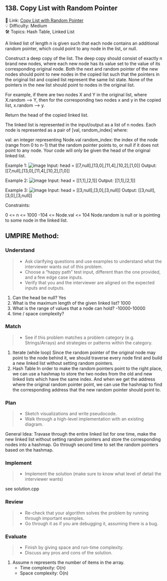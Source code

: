 ## 138. Copy List with Random Pointer
🔗 Link: [Copy List with Random Pointer](https://leetcode.com/problems/copy-list-with-random-pointer/description/)  
💡 Difficulty: Medium  
🛠️ Topics: Hash Table, Linked List 

A linked list of length n is given such that each node contains an additional random pointer, which could point to any node in the list, or null.

Construct a deep copy of the list. The deep copy should consist of exactly n brand new nodes, where each new node has its value set to the value of its corresponding original node. Both the next and random pointer of the new nodes should point to new nodes in the copied list such that the pointers in the original list and copied list represent the same list state. None of the pointers in the new list should point to nodes in the original list.

For example, if there are two nodes X and Y in the original list, where X.random --> Y, then for the corresponding two nodes x and y in the copied list, x.random --> y.

Return the head of the copied linked list.

The linked list is represented in the input/output as a list of n nodes. Each node is represented as a pair of [val, random_index] where:

val: an integer representing Node.val
random_index: the index of the node (range from 0 to n-1) that the random pointer points to, or null if it does not point to any node.
Your code will only be given the head of the original linked list.

 

Example 1:
![image](https://github.com/SamuelWu2001/LeetCode2024/assets/71746159/2c9abf2f-cba9-4b01-adc0-574a693eb4f5)
Input: head = [[7,null],[13,0],[11,4],[10,2],[1,0]]
Output: [[7,null],[13,0],[11,4],[10,2],[1,0]]

Example 2:
![image](https://github.com/SamuelWu2001/LeetCode2024/assets/71746159/d15729b3-2a42-47d5-ab22-bfbcbc55caba)
Input: head = [[1,1],[2,1]]
Output: [[1,1],[2,1]]

Example 3:
![image](https://github.com/SamuelWu2001/LeetCode2024/assets/71746159/09bf42fd-466a-44c9-8a74-e2df8f60141a)
Input: head = [[3,null],[3,0],[3,null]]
Output: [[3,null],[3,0],[3,null]]

Constraints:

0 <= n <= 1000
-104 <= Node.val <= 104
Node.random is null or is pointing to some node in the linked list.

## UMPIRE Method:

### Understand
> - Ask clarifying questions and use examples to understand what the interviewer wants out of this problem.
> - Choose a “happy path” test input, different than the one provided, and a few edge case inputs.
> - Verify that you and the interviewer are aligned on the expected inputs and outputs.
1. Can the head be null?
   Yes
3. What is the maximum length of the given linked list?
   1000
4. What is the range of values that a node can hold?
   -10000-10000  
6. time / space complexity?
### Match
> - See if this problem matches a problem category (e.g. Strings/Arrays) and strategies or patterns within the category.
1. Iterate (while loop)
   Since the random pointer of the original node may point to the node behind it, we should traverse every node first and build a new linked list without setting random pointers.
2. Hash Table
   In order to make the random pointers point to the right place, we can use a hashmap to store the two nodes from the old and new linked lists which have the same index. And when we
   get the address where the original random pointer point, we can use the hashmap to find the corresponding address that the new random pointer should point to.      
### Plan
> - Sketch visualizations and write pseudocode.
> - Walk through a high-level implementation with an existing diagram.

General Idea: Travase through the entire linked list for one time, make the new linked list without setting random pointers and store the corresponding nodes into a hashmap. Go through 
second time to set the random pointers based on the hashmap.

### Implement
> - Implement the solution (make sure to know what level of detail the interviewer wants)  

see solution.cpp
### Review
> - Re-check that your algorithm solves the problem by running through important examples.
> - Go through it as if you are debugging it, assuming there is a bug.
### Evaluate
> - Finish by giving space and run-time complexity.
> - Discuss any pros and cons of the solution.
1. Assume n represents the number of items in the array.
   - Time complexity: O(n)
   - Space complexity: O(n)

